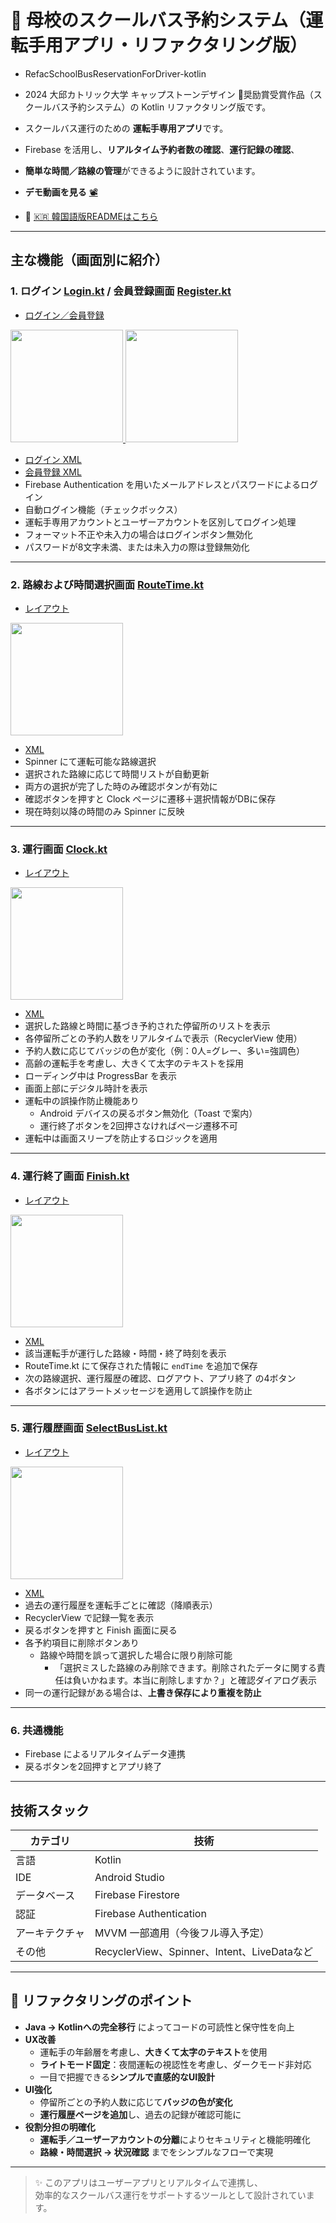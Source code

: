 # 🚌 母校のスクールバス予約システム（運転手用アプリ・リファクタリング版）

- RefacSchoolBusReservationForDriver-kotlin  
- 2024 大邱カトリック大学 キャップストーンデザイン 🥉奨励賞受賞作品（スクールバス予約システム）の Kotlin リファクタリング版です。

- スクールバス運行のための **運転手専用アプリ**です。  
- Firebase を活用し、**リアルタイム予約者数の確認**、**運行記録の確認**、  
- **簡単な時間／路線の管理**ができるように設計されています。  
- **デモ動画を見る** [📽️](https://youtube.com/shorts/iBq0nHXdfOc?feature=share)
- 📄 [🇰🇷 韓国語版READMEはこちら](./README.md)

---

## 主な機能（画面別に紹介）

### 1. ログイン [Login.kt](app/src/main/java/com/example/refac_driverapp/Login.kt) / 会員登録画面 [Register.kt](app/src/main/java/com/example/refac_driverapp/Register.kt)
- [ログイン／会員登録](https://github.com/wonna-0830/login)
<a href="https://github.com/wonna-0830/login">
  <img src="images/login.jpg" width="180">
  <img src="images/register.jpg" width="180">
</a>

- [ログイン XML](app/src/main/res/layout/activity_login.xml)  
- [会員登録 XML](app/src/main/res/layout/activity_register.xml)  
- Firebase Authentication を用いたメールアドレスとパスワードによるログイン  
- 自動ログイン機能（チェックボックス）  
- 運転手専用アカウントとユーザーアカウントを区別してログイン処理  
- フォーマット不正や未入力の場合はログインボタン無効化  
- パスワードが8文字未満、または未入力の際は登録無効化

---

### 2. 路線および時間選択画面 [RouteTime.kt](app/src/main/java/com/example/refac_driverapp/RouteTime.kt)
- [レイアウト](https://github.com/wonna-0830/routetime)
<a href="https://github.com/wonna-0830/routetime">
  <img src="images/routetime.jpg" width="180">
</a>

- [XML](app/src/main/res/layout/activity_route_time.xml)  
- Spinner にて運転可能な路線選択  
- 選択された路線に応じて時間リストが自動更新  
- 両方の選択が完了した時のみ確認ボタンが有効に  
- 確認ボタンを押すと Clock ページに遷移＋選択情報がDBに保存  
- 現在時刻以降の時間のみ Spinner に反映

---

### 3. 運行画面 [Clock.kt](app/src/main/java/com/example/refac_driverapp/Clock.kt)
- [レイアウト](https://github.com/wonna-0830/clock)
<a href="https://github.com/wonna-0830/clock">
  <img src="images/clock.jpg" width="180">
</a>

- [XML](app/src/main/res/layout/activity_clock.xml)  
- 選択した路線と時間に基づき予約された停留所のリストを表示  
- 各停留所ごとの予約人数をリアルタイムで表示（RecyclerView 使用）  
- 予約人数に応じてバッジの色が変化（例：0人=グレー、多い=強調色）  
- 高齢の運転手を考慮し、大きくて太字のテキストを採用  
- ローディング中は ProgressBar を表示  
- 画面上部にデジタル時計を表示  
- 運転中の誤操作防止機能あり  
  - Android デバイスの戻るボタン無効化（Toast で案内）  
  - 運行終了ボタンを2回押さなければページ遷移不可  
- 運転中は画面スリープを防止するロジックを適用

---

### 4. 運行終了画面 [Finish.kt](app/src/main/java/com/example/refac_driverapp/Finish.kt)
- [レイアウト](https://github.com/wonna-0830/finish)
<a href="https://github.com/wonna-0830/finish">
  <img src="images/finish.jpg" width="180">
</a>

- [XML](app/src/main/res/layout/activity_finish.xml)  
- 該当運転手が運行した路線・時間・終了時刻を表示  
- RouteTime.kt にて保存された情報に `endTime` を追加で保存  
- 次の路線選択、運行履歴の確認、ログアウト、アプリ終了 の4ボタン  
- 各ボタンにはアラートメッセージを適用して誤操作を防止

---

### 5. 運行履歴画面 [SelectBusList.kt](app/src/main/java/com/example/refac_driverapp/SelectBusList.kt)
- [レイアウト](https://github.com/wonna-0830/selectbuslist)
<a href="https://github.com/wonna-0830/selectbuslist">
  <img src="images/selectbuslist.jpg" width="180">
</a>

- [XML](app/src/main/res/layout/activity_selectbuslist.xml)  
- 過去の運行履歴を運転手ごとに確認（降順表示）  
- RecyclerView で記録一覧を表示  
- 戻るボタンを押すと Finish 画面に戻る  
- 各予約項目に削除ボタンあり  
  - 路線や時間を誤って選択した場合に限り削除可能  
    - 「選択ミスした路線のみ削除できます。削除されたデータに関する責任は負いかねます。本当に削除しますか？」と確認ダイアログ表示  
- 同一の運行記録がある場合は、**上書き保存により重複を防止**

---

### 6. 共通機能
- Firebase によるリアルタイムデータ連携  
- 戻るボタンを2回押すとアプリ終了

---

## 技術スタック

| カテゴリ | 技術 |
|----------|------|
| 言語 | Kotlin |
| IDE | Android Studio |
| データベース | Firebase Firestore |
| 認証 | Firebase Authentication |
| アーキテクチャ | MVVM 一部適用（今後フル導入予定） |
| その他 | RecyclerView、Spinner、Intent、LiveDataなど |

---

## 🔄 リファクタリングのポイント

- **Java → Kotlinへの完全移行** によってコードの可読性と保守性を向上  
- **UX改善**
  - 運転手の年齢層を考慮し、**大きくて太字のテキスト**を使用  
  - **ライトモード固定**：夜間運転の視認性を考慮し、ダークモード非対応  
  - 一目で把握できる**シンプルで直感的なUI設計**
- **UI強化**
  - 停留所ごとの予約人数に応じて**バッジの色が変化**  
  - **運行履歴ページを追加**し、過去の記録が確認可能に
- **役割分担の明確化**
  - **運転手／ユーザーアカウントの分離**によりセキュリティと機能明確化  
  - **路線・時間選択 → 状況確認** までをシンプルなフローで実現

---

> ✨ このアプリはユーザーアプリとリアルタイムで連携し、  
> 効率的なスクールバス運行をサポートするツールとして設計されています。

